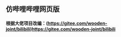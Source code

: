 ## 仿哔哩哔哩网页版

#### 根据大佬项目改编：(https://gitee.com/wooden-joint/bilibili)https://gitee.com/wooden-joint/bilibili



